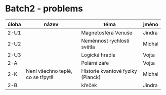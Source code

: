 # Batch2 - problems

| úloha | název | téma | jméno |
|-------|-------|------|-------|
| 2-U1  |       | Magnetosféra Venuše | Jindra |
| 2-U2  |       | Neměnnost rychlosti světla | Michal |
| 2-U3  |       | Logická hradla | Vojta |
| 2-A   |       | Polární záře | Vojta |
| 2-K   | Není všechno teplé, co se třpytí! | Historie kvantové fyziky (Planck) | Michal |
| 2-B   |       | křeček | Jindra |
